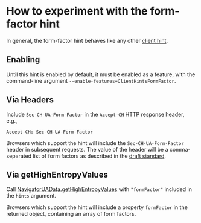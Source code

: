 # How to experiment with the form-factor hint

In general, the form-factor hint behaves like any other [client
hint](https://developer.mozilla.org/en-US/docs/Web/HTTP/Client_hints).

## Enabling

Until this hint is enabled by default, it must be enabled as a feature, with
the command-line argument `--enable-features=ClientHintsFormFactor`.

## Via Headers

Include `Sec-CH-UA-Form-Factor` in the `Accept-CH` HTTP response header, e.g.,

```
Accept-CH: Sec-CH-UA-Form-Factor
```

Browsers which support the hint will include the `Sec-CH-UA-Form-Factor` header
in subsequent requests. The value of the header will be a comma-separated list
of form factors as described in the [draft
standard](https://github.com/WICG/ua-client-hints).

## Via getHighEntropyValues

Call
[NavigatorUAData.getHighEntropyValues](https://developer.mozilla.org/en-US/docs/Web/API/NavigatorUAData/getHighEntropyValues)
with `"formFactor"` included in the `hints` argument.

Browsers which support the hint will include a property `formFactor` in the
returned object, containing an array of form factors.
